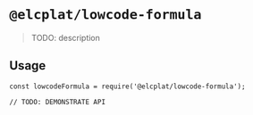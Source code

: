 # `@elcplat/lowcode-formula`

> TODO: description

## Usage

```
const lowcodeFormula = require('@elcplat/lowcode-formula');

// TODO: DEMONSTRATE API
```
